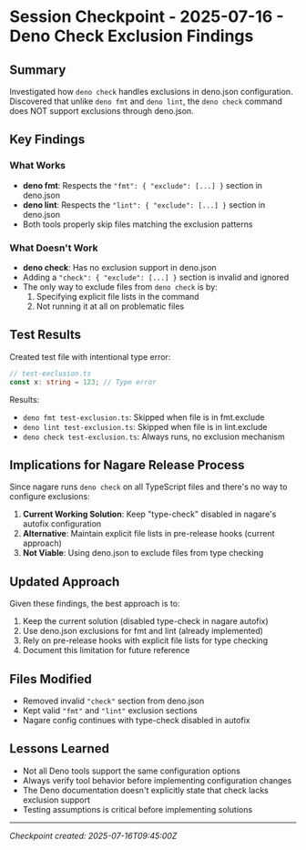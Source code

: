 # Session Checkpoint - 2025-07-16 - Deno Check Exclusion Findings

## Summary

Investigated how `deno check` handles exclusions in deno.json configuration. Discovered that unlike `deno fmt` and
`deno lint`, the `deno check` command does NOT support exclusions through deno.json.

## Key Findings

### What Works

- **deno fmt**: Respects the `"fmt": { "exclude": [...] }` section in deno.json
- **deno lint**: Respects the `"lint": { "exclude": [...] }` section in deno.json
- Both tools properly skip files matching the exclusion patterns

### What Doesn't Work

- **deno check**: Has no exclusion support in deno.json
- Adding a `"check": { "exclude": [...] }` section is invalid and ignored
- The only way to exclude files from `deno check` is by:
  1. Specifying explicit file lists in the command
  2. Not running it at all on problematic files

## Test Results

Created test file with intentional type error:

```typescript
// test-exclusion.ts
const x: string = 123; // Type error
```

Results:

- `deno fmt test-exclusion.ts`: Skipped when file is in fmt.exclude
- `deno lint test-exclusion.ts`: Skipped when file is in lint.exclude
- `deno check test-exclusion.ts`: Always runs, no exclusion mechanism

## Implications for Nagare Release Process

Since nagare runs `deno check` on all TypeScript files and there's no way to configure exclusions:

1. **Current Working Solution**: Keep "type-check" disabled in nagare's autofix configuration
2. **Alternative**: Maintain explicit file lists in pre-release hooks (current approach)
3. **Not Viable**: Using deno.json to exclude files from type checking

## Updated Approach

Given these findings, the best approach is to:

1. Keep the current solution (disabled type-check in nagare autofix)
2. Use deno.json exclusions for fmt and lint (already implemented)
3. Rely on pre-release hooks with explicit file lists for type checking
4. Document this limitation for future reference

## Files Modified

- Removed invalid `"check"` section from deno.json
- Kept valid `"fmt"` and `"lint"` exclusion sections
- Nagare config continues with type-check disabled in autofix

## Lessons Learned

- Not all Deno tools support the same configuration options
- Always verify tool behavior before implementing configuration changes
- The Deno documentation doesn't explicitly state that check lacks exclusion support
- Testing assumptions is critical before implementing solutions

---

_Checkpoint created: 2025-07-16T09:45:00Z_
